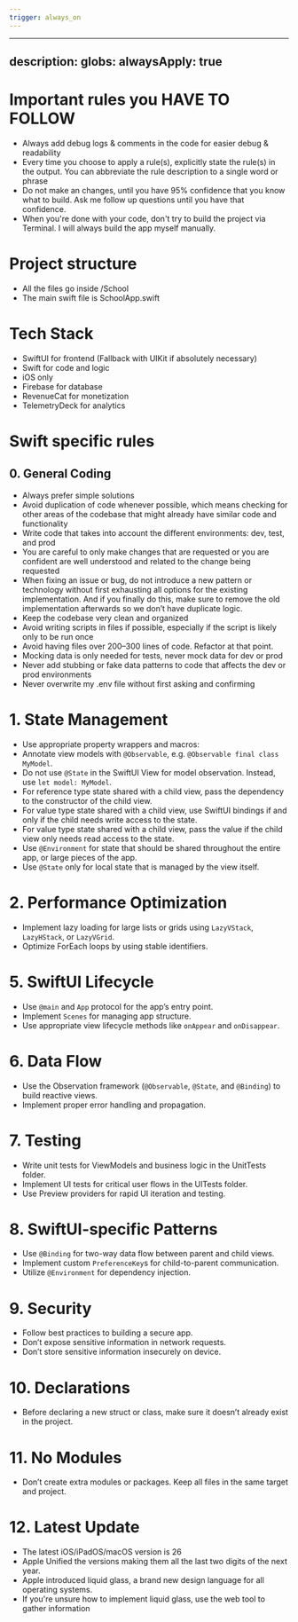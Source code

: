 ```yaml
---
trigger: always_on
---
```


---
description: 
globs: 
alwaysApply: true
---
# Important rules you HAVE TO FOLLOW

- Always add debug logs & comments in the code for easier debug & readability
- Every time you choose to apply a rule(s), explicitly state the rule(s) in the output. You can abbreviate the rule description to a single word or phrase
- Do not make an changes, until you have 95% confidence that you know what to build. Ask me follow up questions until you have that confidence.
- When you're done with your code, don't try to build the project via Terminal. I will always build the app myself manually.

# Project structure

- All the files go inside /School
- The main swift file is SchoolApp.swift

# Tech Stack

- SwiftUI for frontend (Fallback with UIKit if absolutely necessary)
- Swift for code and logic
- iOS only
- Firebase for database
- RevenueCat for monetization
- TelemetryDeck for analytics

# Swift specific rules

## 0. General Coding

- Always prefer simple solutions
- Avoid duplication of code whenever possible, which means checking for other areas of the codebase that might already have similar code and functionality
- Write code that takes into account the different environments: dev, test, and prod
- You are careful to only make changes that are requested or you are confident are well understood and related to the change being requested
- When fixing an issue or bug, do not introduce a new pattern or technology without first exhausting all options for the existing implementation. And if you finally do this, make sure to remove the old implementation afterwards so we don’t have duplicate logic.
- Keep the codebase very clean and organized
- Avoid writing scripts in files if possible, especially if the script is likely only to be run once
- Avoid having files over 200–300 lines of code. Refactor at that point.
- Mocking data is only needed for tests, never mock data for dev or prod
- Never add stubbing or fake data patterns to code that affects the dev or prod environments
- Never overwrite my .env file without first asking and confirming

# 1. State Management

- Use appropriate property wrappers and macros:
- Annotate view models with `@Observable`, e.g. `@Observable final class MyModel`.
- Do not use `@State` in the SwiftUI View for model observation. Instead, use `let model: MyModel`.
- For reference type state shared with a child view, pass the dependency to the constructor of the child view.
- For value type state shared with a child view, use SwiftUI bindings if and only if the child needs write access to the state.
- For value type state shared with a child view, pass the value if the child view only needs read access to the state.
- Use `@Environment` for state that should be shared throughout the entire app, or large pieces of the app.
- Use `@State` only for local state that is managed by the view itself.

# 2. Performance Optimization

- Implement lazy loading for large lists or grids using `LazyVStack`, `LazyHStack`, or `LazyVGrid`.
- Optimize ForEach loops by using stable identifiers.

# 5. SwiftUI Lifecycle

- Use `@main` and `App` protocol for the app’s entry point.
- Implement `Scenes` for managing app structure.
- Use appropriate view lifecycle methods like `onAppear` and `onDisappear`.

# 6. Data Flow

- Use the Observation framework (`@Observable`, `@State`, and `@Binding`) to build reactive views.
- Implement proper error handling and propagation.

# 7. Testing

- Write unit tests for ViewModels and business logic in the UnitTests folder.
- Implement UI tests for critical user flows in the UITests folder.
- Use Preview providers for rapid UI iteration and testing.

# 8. SwiftUI-specific Patterns

- Use `@Binding` for two-way data flow between parent and child views.
- Implement custom `PreferenceKey`s for child-to-parent communication.
- Utilize `@Environment` for dependency injection.

# 9. Security

- Follow best practices to building a secure app.
- Don’t expose sensitive information in network requests.
- Don’t store sensitive information insecurely on device.

# 10. Declarations

- Before declaring a new struct or class, make sure it doesn’t already exist in the project.

# 11. No Modules

- Don’t create extra modules or packages. Keep all files in the same target and project.

# 12. Latest Update

- The latest iOS/iPadOS/macOS version is 26
- Apple Unified the versions making them all the last two digits of the next year.
- Apple introduced liquid glass, a brand new design language for all operating systems.
- If you're unsure how to implement liquid glass, use the web tool to gather information